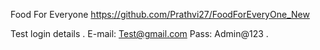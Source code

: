 Food For Everyone
https://github.com/Prathvi27/FoodForEveryOne_New

Test login details
.
E-mail: Test@gmail.com
Pass: Admin@123
.
